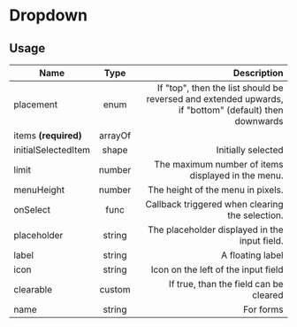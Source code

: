 <!--
This is an auto-generated markdown.
You can change it in "src/organisms/Dropdown.jsx" and run build:docs to update this file.
-->

# Dropdown

## Usage

| Name                 |  Type   |                                                                                           Description |
| -------------------- | :-----: | ----------------------------------------------------------------------------------------------------: |
| placement            |  enum   | If "top", then the list should be reversed and extended upwards, if "bottom" (default) then downwards |
| items **(required)** | arrayOf |
| initialSelectedItem  |  shape  |                                                                                    Initially selected |
| limit                | number  |                                                    The maximum number of items displayed in the menu. |
| menuHeight           | number  |                                                                     The height of the menu in pixels. |
| onSelect             |  func   |                                                       Callback triggered when clearing the selection. |
| placeholder          | string  |                                                         The placeholder displayed in the input field. |
| label                | string  |                                                                                      A floating label |
| icon                 | string  |                                                                   Icon on the left of the input field |
| clearable            | custom  |                                                                If true, than the field can be cleared |
| name                 | string  |                                                                                             For forms |
